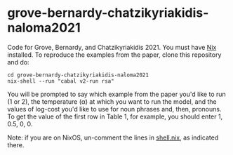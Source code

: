 # grove-bernardy-chatzikyriakidis-naloma2021

Code for Grove, Bernardy, and Chatzikyriakidis 2021. You must have
[Nix](https://nixos.org/) installed. To reproduce the examples from the paper,
clone this repository and do:

	cd grove-bernardy-chatzikyriakidis-naloma2021
	nix-shell --run "cabal v2-run rsa"
	
You will be prompted to say which example from the paper you'd like to run (1 or
2), the temperature (α) at which you want to run the model, and the values of
log-cost you'd like to use for noun phrases and, then, pronouns. To get the
value of the first row in Table 1, for example, you should enter 1, 0.5, 0, 0.

Note: if you are on NixOS, un-comment the lines in
[shell.nix](https://github.com/juliangrove/grove-bernardy-chatzikyriakidis-naloma2021/blob/main/shell.nix),
as indicated there.
